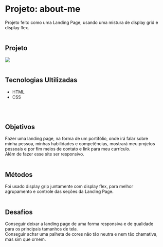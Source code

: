 # Projeto: about-me
Projeto feito como uma Landing Page, usando uma mistura de display grid e display flex.
<br>
<br>

## Projeto
<img src='./src/image/portifolio-pessoal.gif'>
<br>
<br>

## Tecnologias Ultilizadas
- HTML
- CSS
<br>
<br>

## Objetivos
Fazer uma landing page, na forma de um portifólio, onde irá falar sobre minha pessoa, minhas habilidades e competências, mostrará meu projetos pessoais e por fim meios de contato e link para meu currículo. <br> 
Além de fazer esse site ser responsivo.
<br>
<br>

## Métodos
Foi usado display grip juntamente com display flex, para melhor agrupamento e controle das seções da Landing Page.
<br>
<br>

## Desafios
Conseguir deixar a landing page de uma forma responsiva e de qualidade para os principais tamanhos de tela. <br>
Conseguir achar uma palheta de cores não tão neutra e nem tão chamativa, mas sim que ornem.
